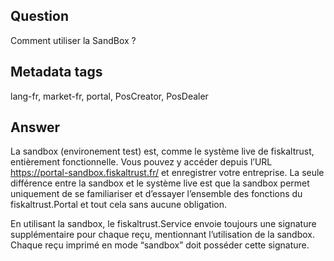 ## Question
Comment utiliser la SandBox ?

## Metadata tags
lang-fr, market-fr, portal, PosCreator, PosDealer

## Answer

La sandbox (environement test) est, comme le système live de fiskaltrust, entièrement fonctionnelle. Vous pouvez y accéder depuis l’URL https://portal-sandbox.fiskaltrust.fr/ et enregistrer votre entreprise. La seule différence entre la sandbox et le système live est que la sandbox permet uniquement de se familiariser et d’essayer l’ensemble des fonctions du fiskaltrust.Portal et tout cela sans aucune obligation.

En utilisant la sandbox, le fiskaltrust.Service envoie toujours une signature supplémentaire pour chaque reçu, mentionnant l’utilisation de la sandbox. Chaque reçu imprimé en mode “sandbox” doit posséder cette signature.
